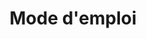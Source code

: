---
title: Mode d'emploi
permalink: /userGuide/fr
layout: single
toc: true
toc_label: "Sur cette page"
toc_sticky: true
---